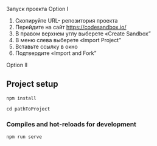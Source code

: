 Запуск проекта
Option I
1. Скопируйте URL- репозитория проекта
2. Перейдите на сайт https://codesandbox.io/
3. В правом верхнем углу выберете «Create Sandbox”
4. В меню слева выберете «Import Project”
5. Вставьте ссылку в окно
6. Подтвердите «Import and Fork”

Option II
## Project setup
```
npm install
```
```
cd pathToProject
```
### Compiles and hot-reloads for development
```
npm run serve
```

